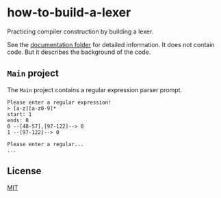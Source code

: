 # how-to-build-a-lexer
Practicing compiler construction by building a lexer.

See the [documentation folder](/docs) for detailed information. It does not contain code. But it describes the background of the code.

## `Main` project

The `Main` project contains a regular expression parser prompt.

```
Please enter a regular expression!
> [a-z][a-z0-9]*
start: 1
ends: 0
0 --[48-57],[97-122]--> 0
1 --[97-122]--> 0

Please enter a regular...
...
```

## License

[MIT](/LICENSE)